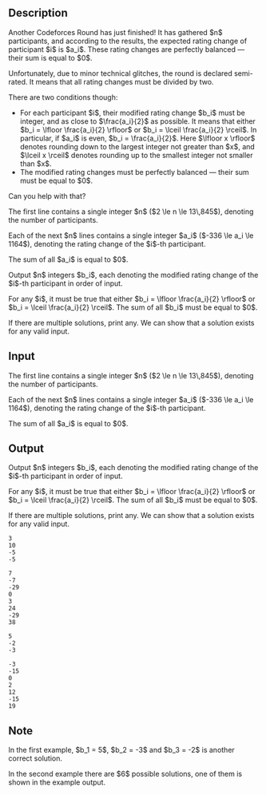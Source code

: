 ## Description

<div><p>Another Codeforces Round has just finished! It has gathered $n$ participants, and according to the results, the expected rating change of participant $i$ is $a_i$. These rating changes are <span class="tex-font-style-it">perfectly balanced</span>&nbsp;— their sum is equal to $0$.</p><p>Unfortunately, due to minor technical glitches, the round is declared <span class="tex-font-style-it">semi-rated</span>. It means that all rating changes must be divided by two.</p><p>There are two conditions though: </p><ul> <li> For each participant $i$, their modified rating change $b_i$ must be integer, and as close to $\frac{a_i}{2}$ as possible. It means that either $b_i = \lfloor \frac{a_i}{2} \rfloor$ or $b_i = \lceil \frac{a_i}{2} \rceil$. In particular, if $a_i$ is even, $b_i = \frac{a_i}{2}$. Here $\lfloor x \rfloor$ denotes rounding down to the largest integer not greater than $x$, and $\lceil x \rceil$ denotes rounding up to the smallest integer not smaller than $x$. </li><li> The modified rating changes must be perfectly balanced&nbsp;— their sum must be equal to $0$. </li></ul><p>Can you help with that?</p></div><div class="input-specification"><p>The first line contains a single integer $n$ ($2 \le n \le 13\,845$), denoting the number of participants.</p><p>Each of the next $n$ lines contains a single integer $a_i$ ($-336 \le a_i \le 1164$), denoting the rating change of the $i$-th participant.</p><p>The sum of all $a_i$ is equal to $0$.</p></div><div class="output-specification"><p>Output $n$ integers $b_i$, each denoting the modified rating change of the $i$-th participant in order of input.</p><p>For any $i$, it must be true that either $b_i = \lfloor \frac{a_i}{2} \rfloor$ or $b_i = \lceil \frac{a_i}{2} \rceil$. The sum of all $b_i$ must be equal to $0$.</p><p>If there are multiple solutions, print any. We can show that a solution exists for any valid input.</p></div>

## Input

<p>The first line contains a single integer $n$ ($2 \le n \le 13\,845$), denoting the number of participants.</p><p>Each of the next $n$ lines contains a single integer $a_i$ ($-336 \le a_i \le 1164$), denoting the rating change of the $i$-th participant.</p><p>The sum of all $a_i$ is equal to $0$.</p>

## Output

<p>Output $n$ integers $b_i$, each denoting the modified rating change of the $i$-th participant in order of input.</p><p>For any $i$, it must be true that either $b_i = \lfloor \frac{a_i}{2} \rfloor$ or $b_i = \lceil \frac{a_i}{2} \rceil$. The sum of all $b_i$ must be equal to $0$.</p><p>If there are multiple solutions, print any. We can show that a solution exists for any valid input.</p>





```input1
3
10
-5
-5
```




```input2
7
-7
-29
0
3
24
-29
38
```




```output1
5
-2
-3
```




```output2
-3
-15
0
2
12
-15
19
```



## Note

<p>In the first example, $b_1 = 5$, $b_2 = -3$ and $b_3 = -2$ is another correct solution.</p><p>In the second example there are $6$ possible solutions, one of them is shown in the example output.</p>
